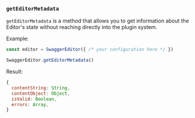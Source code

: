 ### `getEditorMetadata`

`getEditorMetadata` is a method that allows you to get information about the Editor's state without reaching directly into the plugin system.

Example:

```js
const editor = SwaggerEditor({ /* your configuration here */ })

SwaggerEditor.getEditorMetadata()
```

Result:

```js
{
  contentString: String,
  contentObject: Object,
  isValid: Boolean,
  errors: Array,
}
```